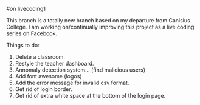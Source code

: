 #on livecoding1

This branch is a totally new branch based on my departure from Canisius College. I am working on/continually improving this project as a live coding series on Facebook.

Things to do:

1. Delete a classroom.
2. Restyle the teacher dashboard.
3. Annomaly detection system... (find malicious users)
4. Add font awesome (logos)
5. Add the error message for invalid csv format.
6. Get rid of login border.
7. Get rid of extra white space at the bottom of the login page.
